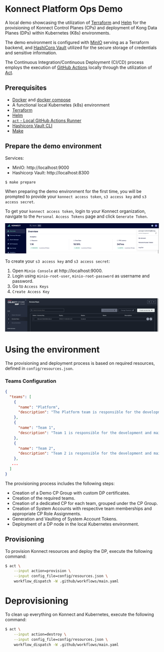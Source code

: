 # Konnect Platform Ops Demo

A local demo showcasing the utilization of [Terraform](https://www.terraform.io/) and [Helm](https://helm.sh/) for the provisioning of Konnect Control Planes (CPs) and deployment of Kong Data Planes (DPs) within Kubernetes (K8s) environments.

The demo environment is configured with [MinIO](https://min.io/) serving as a Terraform backend, and [HashiCorp Vault](https://www.vaultproject.io/) utilized for the secure storage of credentials and sensitive information.

The Continuous Integration/Continuous Deployment (CI/CD) process employs the execution of [GitHub Actions](https://github.com/features/actions) locally through the utilization of [Act](https://github.com/nektos/act).

## Prerequisites
- [Docker](https://www.docker.com/) and [docker compose](https://docs.docker.com/compose/)
- A functional local Kubernetes (k8s) environment
- [Terraform](https://www.terraform.io/)
- [Helm](https://helm.sh/)
- [`act` - Local GitHub Actions Runner](https://github.com/nektos/act)
- [Hashicorp Vault CLI](https://developer.hashicorp.com/vault/install)
- [Make](https://www.gnu.org/software/make/)

## Prepare the demo environment

Services:
- MinIO: http://localhost:9000
- Hashicorp Vault: http://localhost:8300

```bash
$ make prepare
```

When preparing the demo environment for the first time, you will be prompted
to provide your `konnect access token`, `s3 access key` and `s3 access secret`.

To get your `konnect access token`, login to your Konnect organization, navigate to the `Personal Access Tokens` page and click `Generate Token`.

![Konnect](./images/konnect_pat.png)

To create your `s3 access key` and `s3 access secret`: 
1. Open `Minio Console` at http://localhost:9000. 
2. Login using `minio-root-user`, `minio-root-password` as username and password.
3. Go to `Access Keys`
4. `Create Access Key`

![Minio Console](./images/minio.png)

# Using the environment

The provisioning and deployment process is based on required resources, defined in `config/resources.json`. 

### Teams Configuration

```json
{
  "teams": [
    {
      "name": "Platform",
      "description": "The Platform team is responsible for the development and maintenance of the API Management platform."
    },
    {
      "name": "Team 1",
      "description": "Team 1 is responsible for the development and maintenance of their respective APIs."
    },
    {
      "name": "Team 2",
      "description": "Team 2 is responsible for the development and maintenance of their respective APIs."
    },
   ...
  ]
}
```

The provisioning process includes the following steps:

- Creation of a Demo CP Group with custom DP certificates.
- Creation of the required teams.
- Creation of a dedicated CP for each team, grouped under the CP Group.
- Creation of System Accounts with respective team memberships and appropriate CP Role Assignments.
- Generation and Vaulting of System Account Tokens.
- Deployment of a DP node in the local Kubernetes environment.

## Provisioning

To provision Konnect resources and deploy the DP, execute the following command: 

```bash
$ act \
    --input action=provision \
    --input config_file=config/resources.json \
    workflow_dispatch -W .github/workflows/main.yaml
```

# Deprovisioning 

To clean up everything on Konnect and Kubernetes, execute the following command:

```bash
$ act \
    --input action=destroy \
    --input config_file=config/resources.json \
    workflow_dispatch -W .github/workflows/main.yaml
```